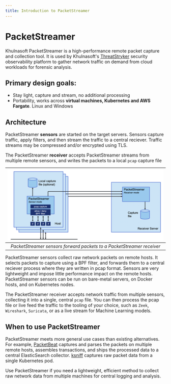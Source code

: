 ```yaml
---
title: Introduction to PacketStreamer
---
```


# PacketStreamer

Khulnasoft PacketStreamer is a high-performance remote packet capture and
collection tool. It is used by Khulnasoft's [ThreatStryker](https://khulnasoft.com/threatstryker/)
security observability platform to gather network traffic on demand from cloud
workloads for forensic analysis.

## Primary design goals:

* Stay light, capture and stream, no additional processing
* Portability, works across **virtual machines, Kubernetes and AWS Fargate**. Linux
  and Windows

## Architecture

PacketStreamer **sensors** are started on the target servers. Sensors capture
traffic, apply filters, and then stream the traffic to a central reciever.
Traffic streams may be compressed and/or encrypted using TLS.

The PacketStreamer **receiver** accepts PacketStreamer streams from multiple
remote sensors, and writes the packets to a local `pcap` capture file

| ![PacketStreamer Architecture](img/packetstreamer.png) |
| :--: | 
| *PacketStreamer sensors forward packets to a PacketStreamer receiver* |

PacketStreamer sensors collect raw network packets on remote hosts. It selects packets
to capture using a BPF filter, and forwards them to a central reciever process
where they are written in pcap format.  Sensors are very lightweight and impose
little performance impact on the remote hosts. PacketStreamer sensors can be
run on bare-metal servers, on Docker hosts, and on Kubernetes nodes.

The PacketStreamer receiver accepts network traffic from multiple sensors,
collecting it into a single, central `pcap` file.  You can then process the 
pcap file or live feed the traffic to the tooling of your choice, such as
`Zeek`, `Wireshark`, `Suricata`, or as a live stream for Machine Learning models.

## When to use PacketStreamer

PacketStreamer meets more general use cases than existing alternatives. For
example, [PacketBeat](https://github.com/elastic/beats/tree/master/packetbeat)
captures and parses the packets on multiple remote hosts, assembles
transactions, and ships the processed data to a central ElasticSearch
collector. [ksniff](https://github.com/eldadru/ksniff) captures raw packet
data from a single Kubernetes pod.

Use PacketStreamer if you need a lightweight, efficient method to collect raw
network data from multiple machines for central logging and analysis.
